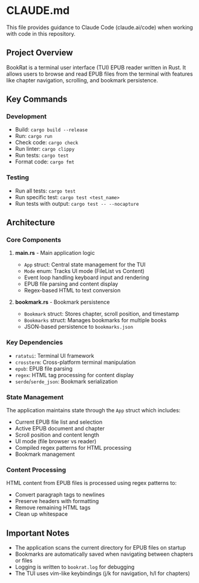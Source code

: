 # CLAUDE.md

This file provides guidance to Claude Code (claude.ai/code) when working with code in this repository.

## Project Overview

BookRat is a terminal user interface (TUI) EPUB reader written in Rust. It allows users to browse and read EPUB files from the terminal with features like chapter navigation, scrolling, and bookmark persistence.

## Key Commands

### Development
- Build: `cargo build --release`
- Run: `cargo run`
- Check code: `cargo check`
- Run linter: `cargo clippy`
- Run tests: `cargo test`
- Format code: `cargo fmt`

### Testing
- Run all tests: `cargo test`
- Run specific test: `cargo test <test_name>`
- Run tests with output: `cargo test -- --nocapture`

## Architecture

### Core Components

1. **main.rs** - Main application logic
   - `App` struct: Central state management for the TUI
   - `Mode` enum: Tracks UI mode (FileList vs Content)
   - Event loop handling keyboard input and rendering
   - EPUB file parsing and content display
   - Regex-based HTML to text conversion

2. **bookmark.rs** - Bookmark persistence
   - `Bookmark` struct: Stores chapter, scroll position, and timestamp
   - `Bookmarks` struct: Manages bookmarks for multiple books
   - JSON-based persistence to `bookmarks.json`

### Key Dependencies
- `ratatui`: Terminal UI framework
- `crossterm`: Cross-platform terminal manipulation
- `epub`: EPUB file parsing
- `regex`: HTML tag processing for content display
- `serde`/`serde_json`: Bookmark serialization

### State Management
The application maintains state through the `App` struct which includes:
- Current EPUB file list and selection
- Active EPUB document and chapter
- Scroll position and content length
- UI mode (file browser vs reader)
- Compiled regex patterns for HTML processing
- Bookmark management

### Content Processing
HTML content from EPUB files is processed using regex patterns to:
- Convert paragraph tags to newlines
- Preserve headers with formatting
- Remove remaining HTML tags
- Clean up whitespace

## Important Notes
- The application scans the current directory for EPUB files on startup
- Bookmarks are automatically saved when navigating between chapters or files
- Logging is written to `bookrat.log` for debugging
- The TUI uses vim-like keybindings (j/k for navigation, h/l for chapters)